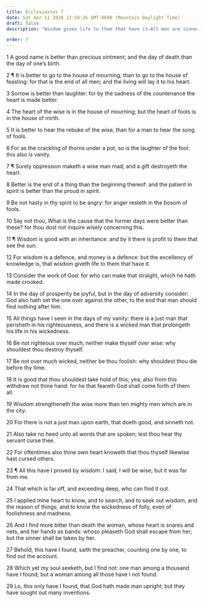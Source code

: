```yaml
---
title: Ecclesiastes 7
date: Sat Apr 11 2020 22:50:26 GMT-0600 (Mountain Daylight Time)
draft: false
description: "Wisdom gives life to them that have it—All men are sinners—God has made man upright."

order: 7
---
```

    
1 A good name is better than precious ointment; and the day of death than the day of one’s birth.

2 ¶ It is better to go to the house of mourning, than to go to the house of feasting: for that is the end of all men; and the living will lay it to his heart.

3 Sorrow is better than laughter: for by the sadness of the countenance the heart is made better.

4 The heart of the wise is in the house of mourning; but the heart of fools is in the house of mirth.

5 It is better to hear the rebuke of the wise, than for a man to hear the song of fools.

6 For as the crackling of thorns under a pot, so is the laughter of the fool: this also is vanity.

7 ¶ Surely oppression maketh a wise man mad; and a gift destroyeth the heart.

8 Better is the end of a thing than the beginning thereof: and the patient in spirit is better than the proud in spirit.

9 Be not hasty in thy spirit to be angry: for anger resteth in the bosom of fools.

10 Say not thou, What is the cause that the former days were better than these? for thou dost not inquire wisely concerning this.

11 ¶ Wisdom is good with an inheritance: and by it there is profit to them that see the sun.

12 For wisdom is a defence, and money is a defence: but the excellency of knowledge is, that wisdom giveth life to them that have it.

13 Consider the work of God: for who can make that straight, which he hath made crooked.

14 In the day of prosperity be joyful, but in the day of adversity consider: God also hath set the one over against the other, to the end that man should find nothing after him.

15 All things have I seen in the days of my vanity: there is a just man that perisheth in his righteousness, and there is a wicked man that prolongeth his life in his wickedness.

16 Be not righteous over much; neither make thyself over wise: why shouldest thou destroy thyself.

17 Be not over much wicked, neither be thou foolish: why shouldest thou die before thy time.

18 It is good that thou shouldest take hold of this; yea, also from this withdraw not thine hand: for he that feareth God shall come forth of them all.

19 Wisdom strengtheneth the wise more than ten mighty men which are in the city.

20 For there is not a just man upon earth, that doeth good, and sinneth not.

21 Also take no heed unto all words that are spoken; lest thou hear thy servant curse thee.

22 For oftentimes also thine own heart knoweth that thou thyself likewise hast cursed others.

23 ¶ All this have I proved by wisdom: I said, I will be wise; but it was far from me.

24 That which is far off, and exceeding deep, who can find it out.

25 I applied mine heart to know, and to search, and to seek out wisdom, and the reason of things, and to know the wickedness of folly, even of foolishness and madness.

26 And I find more bitter than death the woman, whose heart is snares and nets, and her hands as bands: whoso pleaseth God shall escape from her; but the sinner shall be taken by her.

27 Behold, this have I found, saith the preacher, counting one by one, to find out the account.

28 Which yet my soul seeketh, but I find not: one man among a thousand have I found; but a woman among all those have I not found.

29 Lo, this only have I found, that God hath made man upright; but they have sought out many inventions.
